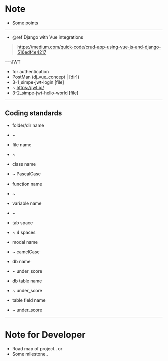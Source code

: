 # Note

- Some points


---
- @ref Django with Vue integrations
>https://medium.com/quick-code/crud-app-using-vue-js-and-django-516edf4e4217


---JWT
- for authentication
- PostMan (dj_vue_concept | [dir]) 
- 3-1_simpe-jwt-login [file]
- ~ https://jwt.io/
- 3-2_simpe-jwt-hello-world [file]


---
## Coding standards 
- folder/dir name
- ~ 

- file name
- ~

- class name
- ~ PascalCase

- function name
- ~ 

- variable name
- ~ 

- tab space
- ~ 4 spaces

- modal name
- ~ camelCase

- db name
- ~ under_score

- db table name
- ~ under_score

- table field name
- ~ under_score

---
# Note for Developer

- Road map of project.. or
- Some milestone..
